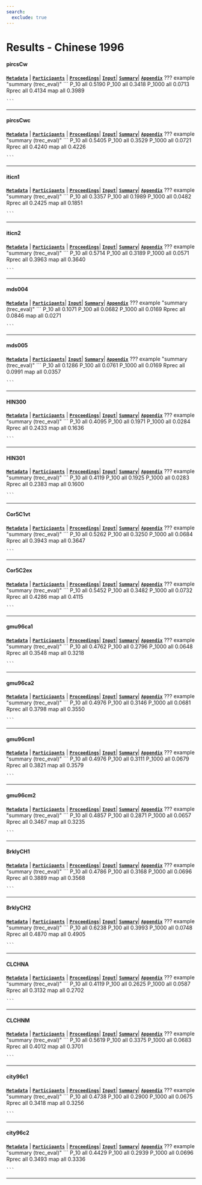 ```yaml
---
search:
  exclude: true
---
```


# Results - Chinese 1996 

#### pircsCw 
[**`Metadata`**](./runs.md#pircscw) | [**`Participants`**](./participants.md#cuny) | [**`Proceedings`**](./proceedings.md#trec-5-english-and-chinese-retrieval-experiments-using-pircs)| [**`Input`**](https://trec.nist.gov/results/trec5/trec5.results.input/tracks/Chinese/input.pircsCw.gz)| [**`Summary`**](https://trec.nist.gov/results/trec5/trec5.results.summary/tracks/Chinese/summary.pircsCw.gz)| [**`Appendix`**](https://trec.nist.gov/pubs/trec5/appendices/A/chinese.graphs.ps.gz)
??? example "summary (trec_eval)"
	```
	P_10		all	0.5190
	P_100		all	0.3418
	P_1000		all	0.0713
	Rprec		all	0.4134
	map			all	0.3989

	```
---
#### pircsCwc 
[**`Metadata`**](./runs.md#pircscwc) | [**`Participants`**](./participants.md#cuny) | [**`Proceedings`**](./proceedings.md#trec-5-english-and-chinese-retrieval-experiments-using-pircs)| [**`Input`**](https://trec.nist.gov/results/trec5/trec5.results.input/tracks/Chinese/input.pircsCwc.gz)| [**`Summary`**](https://trec.nist.gov/results/trec5/trec5.results.summary/tracks/Chinese/summary.pircsCwc.gz)| [**`Appendix`**](https://trec.nist.gov/pubs/trec5/appendices/A/chinese.graphs.ps.gz)
??? example "summary (trec_eval)"
	```
	P_10		all	0.5405
	P_100		all	0.3529
	P_1000		all	0.0721
	Rprec		all	0.4240
	map			all	0.4226

	```
---
#### iticn1 
[**`Metadata`**](./runs.md#iticn1) | [**`Participants`**](./participants.md#iti-sg) | [**`Proceedings`**](./proceedings.md#experiments-on-routing-filtering-and-chinese-text-retrieval-in-trec-5)| [**`Input`**](https://trec.nist.gov/results/trec5/trec5.results.input/tracks/Chinese/input.iticn1.gz)| [**`Summary`**](https://trec.nist.gov/results/trec5/trec5.results.summary/tracks/Chinese/summary.iticn1.gz)| [**`Appendix`**](https://trec.nist.gov/pubs/trec5/appendices/A/chinese.graphs.ps.gz)
??? example "summary (trec_eval)"
	```
	P_10		all	0.3357
	P_100		all	0.1989
	P_1000		all	0.0482
	Rprec		all	0.2425
	map			all	0.1851

	```
---
#### iticn2 
[**`Metadata`**](./runs.md#iticn2) | [**`Participants`**](./participants.md#iti-sg) | [**`Proceedings`**](./proceedings.md#experiments-on-routing-filtering-and-chinese-text-retrieval-in-trec-5)| [**`Input`**](https://trec.nist.gov/results/trec5/trec5.results.input/tracks/Chinese/input.iticn2.gz)| [**`Summary`**](https://trec.nist.gov/results/trec5/trec5.results.summary/tracks/Chinese/summary.iticn2.gz)| [**`Appendix`**](https://trec.nist.gov/pubs/trec5/appendices/A/chinese.graphs.ps.gz)
??? example "summary (trec_eval)"
	```
	P_10		all	0.5714
	P_100		all	0.3189
	P_1000		all	0.0571
	Rprec		all	0.3963
	map			all	0.3640

	```
---
#### mds004 
[**`Metadata`**](./runs.md#mds004) | [**`Participants`**](./participants.md#citri)| [**`Input`**](https://trec.nist.gov/results/trec5/trec5.results.input/tracks/Chinese/input.mds004.gz)| [**`Summary`**](https://trec.nist.gov/results/trec5/trec5.results.summary/tracks/Chinese/summary.mds004.gz)| [**`Appendix`**](https://trec.nist.gov/pubs/trec5/appendices/A/chinese.graphs.ps.gz)
??? example "summary (trec_eval)"
	```
	P_10		all	0.1071
	P_100		all	0.0682
	P_1000		all	0.0169
	Rprec		all	0.0846
	map			all	0.0271

	```
---
#### mds005 
[**`Metadata`**](./runs.md#mds005) | [**`Participants`**](./participants.md#citri)| [**`Input`**](https://trec.nist.gov/results/trec5/trec5.results.input/tracks/Chinese/input.mds005.gz)| [**`Summary`**](https://trec.nist.gov/results/trec5/trec5.results.summary/tracks/Chinese/summary.mds005.gz)| [**`Appendix`**](https://trec.nist.gov/pubs/trec5/appendices/A/chinese.graphs.ps.gz)
??? example "summary (trec_eval)"
	```
	P_10		all	0.1286
	P_100		all	0.0761
	P_1000		all	0.0169
	Rprec		all	0.0991
	map			all	0.0357

	```
---
#### HIN300 
[**`Metadata`**](./runs.md#hin300) | [**`Participants`**](./participants.md#umass) | [**`Proceedings`**](./proceedings.md#inquery-at-trec-5)| [**`Input`**](https://trec.nist.gov/results/trec5/trec5.results.input/tracks/Chinese/input.HIN300.gz)| [**`Summary`**](https://trec.nist.gov/results/trec5/trec5.results.summary/tracks/Chinese/summary.HIN300.gz)| [**`Appendix`**](https://trec.nist.gov/pubs/trec5/appendices/A/chinese.graphs.ps.gz)
??? example "summary (trec_eval)"
	```
	P_10		all	0.4095
	P_100		all	0.1971
	P_1000		all	0.0284
	Rprec		all	0.2433
	map			all	0.1636

	```
---
#### HIN301 
[**`Metadata`**](./runs.md#hin301) | [**`Participants`**](./participants.md#umass) | [**`Proceedings`**](./proceedings.md#inquery-at-trec-5)| [**`Input`**](https://trec.nist.gov/results/trec5/trec5.results.input/tracks/Chinese/input.HIN301.gz)| [**`Summary`**](https://trec.nist.gov/results/trec5/trec5.results.summary/tracks/Chinese/summary.HIN301.gz)| [**`Appendix`**](https://trec.nist.gov/pubs/trec5/appendices/A/chinese.graphs.ps.gz)
??? example "summary (trec_eval)"
	```
	P_10		all	0.4119
	P_100		all	0.1925
	P_1000		all	0.0283
	Rprec		all	0.2383
	map			all	0.1600

	```
---
#### Cor5C1vt 
[**`Metadata`**](./runs.md#cor5c1vt) | [**`Participants`**](./participants.md#cornell) | [**`Proceedings`**](./proceedings.md#using-query-zoning-and-correlation-within-smart-trec-5)| [**`Input`**](https://trec.nist.gov/results/trec5/trec5.results.input/tracks/Chinese/input.Cor5C1vt.gz)| [**`Summary`**](https://trec.nist.gov/results/trec5/trec5.results.summary/tracks/Chinese/summary.Cor5C1vt.gz)| [**`Appendix`**](https://trec.nist.gov/pubs/trec5/appendices/A/chinese.graphs.ps.gz)
??? example "summary (trec_eval)"
	```
	P_10		all	0.5262
	P_100		all	0.3250
	P_1000		all	0.0684
	Rprec		all	0.3943
	map			all	0.3647

	```
---
#### Cor5C2ex 
[**`Metadata`**](./runs.md#cor5c2ex) | [**`Participants`**](./participants.md#cornell) | [**`Proceedings`**](./proceedings.md#using-query-zoning-and-correlation-within-smart-trec-5)| [**`Input`**](https://trec.nist.gov/results/trec5/trec5.results.input/tracks/Chinese/input.Cor5C2ex.gz)| [**`Summary`**](https://trec.nist.gov/results/trec5/trec5.results.summary/tracks/Chinese/summary.Cor5C2ex.gz)| [**`Appendix`**](https://trec.nist.gov/pubs/trec5/appendices/A/chinese.graphs.ps.gz)
??? example "summary (trec_eval)"
	```
	P_10		all	0.5452
	P_100		all	0.3482
	P_1000		all	0.0732
	Rprec		all	0.4286
	map			all	0.4115

	```
---
#### gmu96ca1 
[**`Metadata`**](./runs.md#gmu96ca1) | [**`Participants`**](./participants.md#gmu) | [**`Proceedings`**](./proceedings.md#using-relevance-feedback-within-the-relational-model-for-trec-5)| [**`Input`**](https://trec.nist.gov/results/trec5/trec5.results.input/tracks/Chinese/input.gmu96ca1.gz)| [**`Summary`**](https://trec.nist.gov/results/trec5/trec5.results.summary/tracks/Chinese/summary.gmu96ca1.gz)| [**`Appendix`**](https://trec.nist.gov/pubs/trec5/appendices/A/chinese.graphs.ps.gz)
??? example "summary (trec_eval)"
	```
	P_10		all	0.4762
	P_100		all	0.2796
	P_1000		all	0.0648
	Rprec		all	0.3548
	map			all	0.3218

	```
---
#### gmu96ca2 
[**`Metadata`**](./runs.md#gmu96ca2) | [**`Participants`**](./participants.md#gmu) | [**`Proceedings`**](./proceedings.md#using-relevance-feedback-within-the-relational-model-for-trec-5)| [**`Input`**](https://trec.nist.gov/results/trec5/trec5.results.input/tracks/Chinese/input.gmu96ca2.gz)| [**`Summary`**](https://trec.nist.gov/results/trec5/trec5.results.summary/tracks/Chinese/summary.gmu96ca2.gz)| [**`Appendix`**](https://trec.nist.gov/pubs/trec5/appendices/A/chinese.graphs.ps.gz)
??? example "summary (trec_eval)"
	```
	P_10		all	0.4976
	P_100		all	0.3146
	P_1000		all	0.0681
	Rprec		all	0.3798
	map			all	0.3550

	```
---
#### gmu96cm1 
[**`Metadata`**](./runs.md#gmu96cm1) | [**`Participants`**](./participants.md#gmu) | [**`Proceedings`**](./proceedings.md#using-relevance-feedback-within-the-relational-model-for-trec-5)| [**`Input`**](https://trec.nist.gov/results/trec5/trec5.results.input/tracks/Chinese/input.gmu96cm1.gz)| [**`Summary`**](https://trec.nist.gov/results/trec5/trec5.results.summary/tracks/Chinese/summary.gmu96cm1.gz)| [**`Appendix`**](https://trec.nist.gov/pubs/trec5/appendices/A/chinese.graphs.ps.gz)
??? example "summary (trec_eval)"
	```
	P_10		all	0.4976
	P_100		all	0.3111
	P_1000		all	0.0679
	Rprec		all	0.3821
	map			all	0.3579

	```
---
#### gmu96cm2 
[**`Metadata`**](./runs.md#gmu96cm2) | [**`Participants`**](./participants.md#gmu) | [**`Proceedings`**](./proceedings.md#using-relevance-feedback-within-the-relational-model-for-trec-5)| [**`Input`**](https://trec.nist.gov/results/trec5/trec5.results.input/tracks/Chinese/input.gmu96cm2.gz)| [**`Summary`**](https://trec.nist.gov/results/trec5/trec5.results.summary/tracks/Chinese/summary.gmu96cm2.gz)| [**`Appendix`**](https://trec.nist.gov/pubs/trec5/appendices/A/chinese.graphs.ps.gz)
??? example "summary (trec_eval)"
	```
	P_10		all	0.4857
	P_100		all	0.2871
	P_1000		all	0.0657
	Rprec		all	0.3467
	map			all	0.3235

	```
---
#### BrklyCH1 
[**`Metadata`**](./runs.md#brklych1) | [**`Participants`**](./participants.md#berkeley) | [**`Proceedings`**](./proceedings.md#term-importance-boolean-conjunct-training-negative-terms-and-foreign-language-retrieval-probabilistic-algorithms-at-trec-5)| [**`Input`**](https://trec.nist.gov/results/trec5/trec5.results.input/tracks/Chinese/input.BrklyCH1.gz)| [**`Summary`**](https://trec.nist.gov/results/trec5/trec5.results.summary/tracks/Chinese/summary.BrklyCH1.gz)| [**`Appendix`**](https://trec.nist.gov/pubs/trec5/appendices/A/chinese.graphs.ps.gz)
??? example "summary (trec_eval)"
	```
	P_10		all	0.4786
	P_100		all	0.3168
	P_1000		all	0.0696
	Rprec		all	0.3889
	map			all	0.3568

	```
---
#### BrklyCH2 
[**`Metadata`**](./runs.md#brklych2) | [**`Participants`**](./participants.md#berkeley) | [**`Proceedings`**](./proceedings.md#term-importance-boolean-conjunct-training-negative-terms-and-foreign-language-retrieval-probabilistic-algorithms-at-trec-5)| [**`Input`**](https://trec.nist.gov/results/trec5/trec5.results.input/tracks/Chinese/input.BrklyCH2.gz)| [**`Summary`**](https://trec.nist.gov/results/trec5/trec5.results.summary/tracks/Chinese/summary.BrklyCH2.gz)| [**`Appendix`**](https://trec.nist.gov/pubs/trec5/appendices/A/chinese.graphs.ps.gz)
??? example "summary (trec_eval)"
	```
	P_10		all	0.6238
	P_100		all	0.3993
	P_1000		all	0.0748
	Rprec		all	0.4870
	map			all	0.4905

	```
---
#### CLCHNA 
[**`Metadata`**](./runs.md#clchna) | [**`Participants`**](./participants.md#claritech) | [**`Proceedings`**](./proceedings.md#experiments-on-chinese-text-indexing-clarit-trec-5-chinese-track-report)| [**`Input`**](https://trec.nist.gov/results/trec5/trec5.results.input/tracks/Chinese/input.CLCHNA.gz)| [**`Summary`**](https://trec.nist.gov/results/trec5/trec5.results.summary/tracks/Chinese/summary.CLCHNA.gz)| [**`Appendix`**](https://trec.nist.gov/pubs/trec5/appendices/A/chinese.graphs.ps.gz)
??? example "summary (trec_eval)"
	```
	P_10		all	0.4119
	P_100		all	0.2625
	P_1000		all	0.0587
	Rprec		all	0.3132
	map			all	0.2702

	```
---
#### CLCHNM 
[**`Metadata`**](./runs.md#clchnm) | [**`Participants`**](./participants.md#claritech) | [**`Proceedings`**](./proceedings.md#experiments-on-chinese-text-indexing-clarit-trec-5-chinese-track-report)| [**`Input`**](https://trec.nist.gov/results/trec5/trec5.results.input/tracks/Chinese/input.CLCHNM.gz)| [**`Summary`**](https://trec.nist.gov/results/trec5/trec5.results.summary/tracks/Chinese/summary.CLCHNM.gz)| [**`Appendix`**](https://trec.nist.gov/pubs/trec5/appendices/A/chinese.graphs.ps.gz)
??? example "summary (trec_eval)"
	```
	P_10		all	0.5619
	P_100		all	0.3375
	P_1000		all	0.0683
	Rprec		all	0.4012
	map			all	0.3701

	```
---
#### city96c1 
[**`Metadata`**](./runs.md#city96c1) | [**`Participants`**](./participants.md#city) | [**`Proceedings`**](./proceedings.md#okapi-at-trec-5)| [**`Input`**](https://trec.nist.gov/results/trec5/trec5.results.input/tracks/Chinese/input.city96c1.gz)| [**`Summary`**](https://trec.nist.gov/results/trec5/trec5.results.summary/tracks/Chinese/summary.city96c1.gz)| [**`Appendix`**](https://trec.nist.gov/pubs/trec5/appendices/A/chinese.graphs.ps.gz)
??? example "summary (trec_eval)"
	```
	P_10		all	0.4738
	P_100		all	0.2900
	P_1000		all	0.0675
	Rprec		all	0.3418
	map			all	0.3256

	```
---
#### city96c2 
[**`Metadata`**](./runs.md#city96c2) | [**`Participants`**](./participants.md#city) | [**`Proceedings`**](./proceedings.md#okapi-at-trec-5)| [**`Input`**](https://trec.nist.gov/results/trec5/trec5.results.input/tracks/Chinese/input.city96c2.gz)| [**`Summary`**](https://trec.nist.gov/results/trec5/trec5.results.summary/tracks/Chinese/summary.city96c2.gz)| [**`Appendix`**](https://trec.nist.gov/pubs/trec5/appendices/A/chinese.graphs.ps.gz)
??? example "summary (trec_eval)"
	```
	P_10		all	0.4429
	P_100		all	0.2939
	P_1000		all	0.0696
	Rprec		all	0.3493
	map			all	0.3336

	```
---
